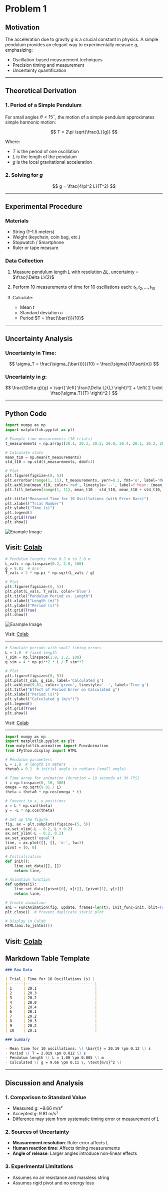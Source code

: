 # Problem 1
## Motivation

The acceleration due to gravity $g$ is a crucial constant in physics. A simple pendulum provides an elegant way to experimentally measure $g$, emphasizing:

* Oscillation-based measurement techniques
* Precision timing and measurement
* Uncertainty quantification

---

## Theoretical Derivation

### 1. Period of a Simple Pendulum

For small angles $\theta < 15^\circ$, the motion of a simple pendulum approximates simple harmonic motion:

$$
T = 2\pi \sqrt{\frac{L}{g}}
$$

Where:

* $T$ is the period of one oscillation
* $L$ is the length of the pendulum
* $g$ is the local gravitational acceleration

### 2. Solving for $g$

$$
g = \frac{4\pi^2 L}{T^2}
$$

---

## Experimental Procedure

### Materials

* String (1–1.5 meters)
* Weight (keychain, coin bag, etc.)
* Stopwatch / Smartphone
* Ruler or tape measure

### Data Collection

1. Measure pendulum length $L$ with resolution $\Delta L$, uncertainty = $\frac{\Delta L}{2}$
2. Perform 10 measurements of time for 10 oscillations each: $t_1, t_2, ..., t_{10}$
3. Calculate:

   * Mean $\bar{t}$
   * Standard deviation $\sigma$
   * Period $T = \frac{\bar{t}}{10}$

---

## Uncertainty Analysis

### Uncertainty in Time:

$$
\sigma_T = \frac{\sigma_{\bar{t}}}{10} = \frac{\sigma}{10\sqrt{n}}
$$

### Uncertainty in $g$:

$$
\frac{\Delta g}{g} = \sqrt{ \left( \frac{\Delta L}{L} \right)^2 + \left( 2 \cdot \frac{\sigma_T}{T} \right)^2 }
$$

---

## Python Code 
```python
import numpy as np
import matplotlib.pyplot as plt

# Example time measurements (10 trials)
t_measurements = np.array([20.1, 20.3, 20.2, 20.0, 20.4, 20.1, 20.2, 20.3, 20.2, 20.1])

# Calculate stats
mean_t10 = np.mean(t_measurements)
std_t10 = np.std(t_measurements, ddof=1)

# Plot
plt.figure(figsize=(8, 5))
plt.errorbar(range(1, 11), t_measurements, yerr=0.1, fmt='o', label='Measured Times')
plt.axhline(mean_t10, color='red', linestyle='--', label=f'Mean: {mean_t10:.2f}s')
plt.fill_between(range(1, 11), mean_t10 - std_t10, mean_t10 + std_t10, color='red', alpha=0.2, label='±1 SD')

plt.title("Measured Time for 10 Oscillations (with Error Bars)")
plt.xlabel("Trial Number")
plt.ylabel("Time (s)")
plt.legend()
plt.grid(True)
plt.show()
```
![Example Image](https://github.com/tugcecicekli/solutions_repo/blob/main/docs/1%20Physics/7%20Measurements/Unknown-71.png?raw=true)

Visit: [Colab](https://colab.research.google.com/drive/1OTRbTTaFb3A38Wvb5JEP1-nqszRAT3YV#scrollTo=UGd9jv-Xk9O_)
---
```python
# Pendulum lengths from 0.2 m to 2.0 m
L_vals = np.linspace(0.2, 2.0, 100)
g = 9.81  # m/s²
T_vals = 2 * np.pi * np.sqrt(L_vals / g)

# Plot
plt.figure(figsize=(8, 5))
plt.plot(L_vals, T_vals, color='blue')
plt.title("Pendulum Period vs. Length")
plt.xlabel("Length (m)")
plt.ylabel("Period (s)")
plt.grid(True)
plt.show()
```
![Example Image](https://github.com/tugcecicekli/solutions_repo/blob/main/docs/1%20Physics/7%20Measurements/Unknown-72.png?raw=true)

Visit: [Colab](https://colab.research.google.com/drive/1OTRbTTaFb3A38Wvb5JEP1-nqszRAT3YV#scrollTo=UGd9jv-Xk9O_)

---
```python
# Simulate periods with small timing errors
L = 1.0  # fixed length
T_sim = np.linspace(1.8, 2.2, 100)
g_sim = 4 * np.pi**2 * L / T_sim**2

# Plot
plt.figure(figsize=(8, 5))
plt.plot(T_sim, g_sim, label='Calculated g')
plt.axhline(9.81, color='green', linestyle='--', label='True g')
plt.title("Effect of Period Error on Calculated g")
plt.xlabel("Period (s)")
plt.ylabel("Calculated g (m/s²)")
plt.legend()
plt.grid(True)
plt.show()
```
Visit: [Colab](https://colab.research.google.com/drive/1OTRbTTaFb3A38Wvb5JEP1-nqszRAT3YV#scrollTo=UGd9jv-Xk9O_)

---

```python
import numpy as np
import matplotlib.pyplot as plt
from matplotlib.animation import FuncAnimation
from IPython.display import HTML

# Pendulum parameters
L = 1.0  # length in meters
theta0 = 0.2  # initial angle in radians (small angle)

# Time array for animation (duration = 10 seconds at 30 FPS)
t = np.linspace(0, 10, 300)
omega = np.sqrt(9.81 / L)
theta = theta0 * np.cos(omega * t)

# Convert to x, y positions
x = L * np.sin(theta)
y = -L * np.cos(theta)

# Set up the figure
fig, ax = plt.subplots(figsize=(5, 5))
ax.set_xlim(-L - 0.2, L + 0.2)
ax.set_ylim(-L - 0.2, 0.2)
ax.set_aspect('equal')
line, = ax.plot([], [], 'o-', lw=3)
pivot = [0, 0]

# Initialization
def init():
    line.set_data([], [])
    return line,

# Animation function
def update(i):
    line.set_data([pivot[0], x[i]], [pivot[1], y[i]])
    return line,

# Create animation
ani = FuncAnimation(fig, update, frames=len(t), init_func=init, blit=True)
plt.close()  # Prevent duplicate static plot

# Display in Colab
HTML(ani.to_jshtml())
```
Visit: [Colab](https://colab.research.google.com/drive/1OTRbTTaFb3A38Wvb5JEP1-nqszRAT3YV#scrollTo=UGd9jv-Xk9O_)
---

## Markdown Table Template

```markdown
### Raw Data

| Trial | Time for 10 Oscillations (s) |
|-------|-------------------------------|
| 1     | 20.1                          |
| 2     | 20.3                          |
| 3     | 20.2                          |
| 4     | 20.0                          |
| 5     | 20.4                          |
| 6     | 20.1                          |
| 7     | 20.2                          |
| 8     | 20.3                          |
| 9     | 20.2                          |
| 10    | 20.1                          |

### Summary

- Mean time for 10 oscillations: \( \bar{t} = 20.19 \pm 0.12 \) s
- Period \( T = 2.019 \pm 0.012 \) s
- Pendulum length \( L = 1.00 \pm 0.005 \) m
- Calculated \( g = 9.66 \pm 0.11 \, \text{m/s}^2 \)
```

---

## Discussion and Analysis

### 1. Comparison to Standard Value

* Measured $g$: \~9.66 m/s²
* Accepted $g$: 9.81 m/s²
* Difference may stem from systematic timing error or measurement of $L$

### 2. Sources of Uncertainty

* **Measurement resolution**: Ruler error affects $L$
* **Human reaction time**: Affects timing measurements
* **Angle of release**: Larger angles introduce non-linear effects

### 3. Experimental Limitations

* Assumes no air resistance and massless string
* Assumes rigid pivot and no energy loss
